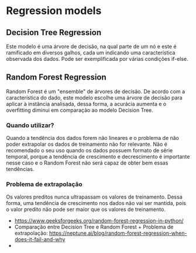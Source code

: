 # Regression models

## Decision Tree Regression
Este modelo é uma árvore de decisão, na qual parte de um nó e este é ramificado em diversos galhos, cada um indicando uma característica observada dos dados. Pode ser exemplificada por várias condições if-else.

## Random Forest Regression
Random Forest é um "ensemble" de árvores de decisão. De acordo com a característica do dado, este modelo escolhe uma árvore de decisão para aplicar à instância analisada, dessa forma, a acurácia aumenta e o overfitting diminui em comparação ao modelo Decision Tree. 

### Quando utilizar?
Quando a tendência dos dados forem não lineares e o problema de não poder extrapolar os dados de treinamento não for relevante. Não é recomendado o seu uso quando os dados possuem formato de série temporal, porque a tendência de crescimento e decrescimento é importante nesse caso e o Random Forest não será capaz de obter bem essas tendências.

### Problema de extrapolação
Os valores preditos nunca ultrapassam os valores de treinamento. Dessa forma, uma tendência de crescimento nos dados não vai ser mantida, pois o valor predito não pode ser maior que os valores de treinamento.

- https://www.geeksforgeeks.org/random-forest-regression-in-python/
- Comparação entre Decision Tree e Random Forest + Problema de extrapolação: https://neptune.ai/blog/random-forest-regression-when-does-it-fail-and-why
- 
